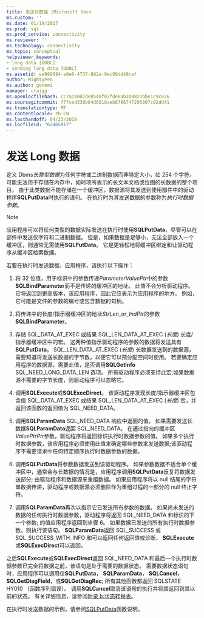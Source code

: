 ```yaml
---
title: 发送长数据 |Microsoft Docs
ms.custom: ''
ms.date: 01/19/2017
ms.prod: sql
ms.prod_service: connectivity
ms.reviewer: ''
ms.technology: connectivity
ms.topic: conceptual
helpviewer_keywords:
- long data [ODBC]
- sending long data [ODBC]
ms.assetid: ea989084-a8e6-4737-892e-9ec99dd49caf
author: MightyPen
ms.author: genemi
manager: craigg
ms.openlocfilehash: cc7a140d7de8548f02fde6ab309823bbe1c9c656
ms.sourcegitcommit: f7fced330b64d6616aeb8766747295807c92dd41
ms.translationtype: MT
ms.contentlocale: zh-CN
ms.lasthandoff: 04/23/2019
ms.locfileid: "62465917"
---
```

# <a name="sending-long-data"></a>发送 Long 数据
定义 Dbms*长整型数据*为任何字符或二进制数据而非特定大小，如 254 个字符。 可能无法用于存储在内存中，如时项所表示的长文本文档或位图的长数据的整个项目。 由于此类数据不能存储在一个缓冲区，数据源将其发送到使用部件中的驱动程序**SQLPutData**时执行的语句。 在执行时为其发送数据的参数称为*执行时数据参数*。  
  
> [!NOTE]  
>  应用程序可以将任何类型的数据实际发送在执行时使用**SQLPutData**，尽管可以在部件中发送仅字符和二进制数据。 但是，如果数据是足够小，无法全部放入一个缓冲区，则通常无需使用**SQLPutData**。 它是更轻松地将缓冲区绑定和让驱动程序从缓冲区检索数据。  
  
 若要在执行时发送数据，应用程序，请执行以下操作：  
  
1.  将 32 位值，用于标识中的参数传递*ParameterValuePtr*中的参数**SQLBindParameter**而不是传递的缓冲区的地址。 此值不会分析驱动程序。 它将返回到更高版本，该应用程序，因此它应表示为应用程序的地方。 例如，它可能是文件的参数的编号或包含数据的句柄。  
  
2.  将传递中的长度/指示器缓冲区的地址*StrLen_or_IndPtr*的参数**SQLBindParameter**。  
  
3.  存储 SQL_DATA_AT_EXEC 或结果 SQL_LEN_DATA_AT_EXEC (*长度*) 长度/指示器缓冲区中的宏。 这两种值指示驱动程序的参数的数据将发送具有**SQLPutData**。 SQL_LEN_DATA_AT_EXEC (*长度*) 长数据发送到的数据源，需要知道将发送长数据的字节数，以便它可以预分配空间时使用。 若要确定应用程序的数据源，需要此值，是否调用**SQLGetInfo** SQL_NEED_LONG_DATA_LEN 选项。 所有驱动程序必须支持此宏;如果数据源不需要的字节长度，则驱动程序可以忽略它。  
  
4.  调用**SQLExecute**或**SQLExecDirect**。 该驱动程序发现长度/指示器缓冲区包含值 SQL_DATA_AT_EXEC 或结果 SQL_LEN_DATA_AT_EXEC (*长度*) 宏，并返回该函数的返回值为 SQL_NEED_DATA。  
  
5.  调用**SQLParamData** SQL_NEED_DATA 响应中返回的值。 如果需要发送长数据**SQLParamData**返回 SQL_NEED_DATA。 在通过指向的缓冲区*ValuePtrPtr*参数，驱动程序将返回标识执行时数据参数的值。 如果多个执行时数据参数，该应用程序必须使用此值来确定哪些参数来发送数据;该驱动程序不需要请求中任何特定顺序执行时数据参数的数据。  
  
6.  调用**SQLPutData**将参数数据发送到该驱动程序。 如果参数数据不适合单个缓冲区中，通常会与长数据的情况是，应用程序调用**SQLPutData**反复将数据发送部分; 由驱动程序和数据源来重组数据。 如果应用程序将以 null 结尾的字符串数据传递，驱动程序或数据源必须删除作为重组过程的一部分的 null 终止字符。  
  
7.  调用**SQLParamData**再次以指示它已发送所有参数的数据。 如果尚未发送的数据的任何执行时数据参数，驱动程序将返回 SQL_NEED_DATA 和标识的下一个参数; 的值应用程序返回到步骤 6。 如果数据已发送的所有执行时数据参数，则执行该语句。 **SQLParamData**返回 SQL_SUCCESS 或 SQL_SUCCESS_WITH_INFO 和可以返回任何返回值或诊断， **SQLExecute**或**SQLExecDirect**可以返回。  
  
 之后**SQLExecute**或**SQLExecDirect**返回 SQL_NEED_DATA 和最后一个执行时数据参数已完全将数据之前，该语句是处于需要的数据状态。 需要数据状态语句时，应用程序可以调用仅**SQLPutData**， **SQLParamData**， **SQLCancel**， **SQLGetDiagField**，或**SQLGetDiagRec**; 所有其他函数都返回 SQLSTATE HY010 （函数序列错误）。 调用**SQLCancel**取消该语句的执行并将其返回到其以前的状态。 有关详细信息，请参阅[附录 b:状态转换表](../../../odbc/reference/appendixes/appendix-b-odbc-state-transition-tables.md)。  
  
 在执行时发送数据的示例，请参阅[SQLPutData](../../../odbc/reference/syntax/sqlputdata-function.md)函数说明。
